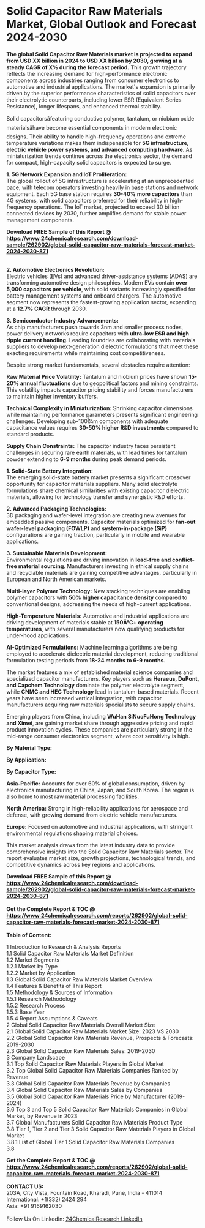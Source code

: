 <h1>Solid Capacitor Raw Materials Market, Global Outlook and Forecast 2024-2030</h1><p><strong>The global Solid Capacitor Raw Materials market is projected to expand from USD XX billion in 2024 to USD XX billion by 2030, growing at a steady CAGR of X% during the forecast period.</strong> This growth trajectory reflects the increasing demand for high-performance electronic components across industries ranging from consumer electronics to automotive and industrial applications. The market's expansion is primarily driven by the superior performance characteristics of solid capacitors over their electrolytic counterparts, including lower ESR (Equivalent Series Resistance), longer lifespans, and enhanced thermal stability.</p><p>Solid capacitorsâfeaturing conductive polymer, tantalum, or niobium oxide materialsâhave become essential components in modern electronic designs. Their ability to handle high-frequency operations and extreme temperature variations makes them indispensable for <strong>5G infrastructure, electric vehicle power systems, and advanced computing hardware</strong>. As miniaturization trends continue across the electronics sector, the demand for compact, high-capacity solid capacitors is expected to surge.</p><p><strong>1. 5G Network Expansion and IoT Proliferation:</strong><br>
The global rollout of 5G infrastructure is accelerating at an unprecedented pace, with telecom operators investing heavily in base stations and network equipment. Each 5G base station requires <strong>30-40% more capacitors</strong> than 4G systems, with solid capacitors preferred for their reliability in high-frequency operations. The IoT market, projected to exceed 30 billion connected devices by 2030, further amplifies demand for stable power management components.</p><div><b>Download FREE Sample of this Report @ 
            <a href="https://www.24chemicalresearch.com/download-sample/262902/global-solid-capacitor-raw-materials-forecast-market-2024-2030-871">
            https://www.24chemicalresearch.com/download-sample/262902/global-solid-capacitor-raw-materials-forecast-market-2024-2030-871</a></b></div><br><p><strong>2. Automotive Electronics Revolution:</strong><br>
Electric vehicles (EVs) and advanced driver-assistance systems (ADAS) are transforming automotive design philosophies. Modern EVs contain <strong>over 5,000 capacitors per vehicle</strong>, with solid variants increasingly specified for battery management systems and onboard chargers. The automotive segment now represents the fastest-growing application sector, expanding at a <strong>12.7% CAGR</strong> through 2030.</p><p><strong>3. Semiconductor Industry Advancements:</strong><br>
As chip manufacturers push towards 3nm and smaller process nodes, power delivery networks require capacitors with <strong>ultra-low ESR and high ripple current handling</strong>. Leading foundries are collaborating with materials suppliers to develop next-generation dielectric formulations that meet these exacting requirements while maintaining cost competitiveness.</p><p>Despite strong market fundamentals, several obstacles require attention:</p><p><strong>Raw Material Price Volatility:</strong> Tantalum and niobium prices have shown <strong>15-20% annual fluctuations</strong> due to geopolitical factors and mining constraints. This volatility impacts capacitor pricing stability and forces manufacturers to maintain higher inventory buffers.</p><p><strong>Technical Complexity in Miniaturization:</strong> Shrinking capacitor dimensions while maintaining performance parameters presents significant engineering challenges. Developing sub-100Î¼m components with adequate capacitance values requires <strong>30-50% higher R&amp;D investments</strong> compared to standard products.</p><p><strong>Supply Chain Constraints:</strong> The capacitor industry faces persistent challenges in securing rare earth materials, with lead times for tantalum powder extending to <strong>6-9 months</strong> during peak demand periods.</p><p><strong>1. Solid-State Battery Integration:</strong><br>
The emerging solid-state battery market presents a significant crossover opportunity for capacitor materials suppliers. Many solid electrolyte formulations share chemical similarities with existing capacitor dielectric materials, allowing for technology transfer and synergistic R&amp;D efforts.</p><p><strong>2. Advanced Packaging Technologies:</strong><br>
3D packaging and wafer-level integration are creating new avenues for embedded passive components. Capacitor materials optimized for <strong>fan-out wafer-level packaging (FOWLP)</strong> and <strong>system-in-package (SiP)</strong> configurations are gaining traction, particularly in mobile and wearable applications.</p><p><strong>3. Sustainable Materials Development:</strong><br>
Environmental regulations are driving innovation in <strong>lead-free and conflict-free material sourcing</strong>. Manufacturers investing in ethical supply chains and recyclable materials are gaining competitive advantages, particularly in European and North American markets.</p><p><strong>Multi-layer Polymer Technology:</strong> New stacking techniques are enabling polymer capacitors with <strong>50% higher capacitance density</strong> compared to conventional designs, addressing the needs of high-current applications.</p><p><strong>High-Temperature Materials:</strong> Automotive and industrial applications are driving development of materials stable at <strong>150Â°C+ operating temperatures</strong>, with several manufacturers now qualifying products for under-hood applications.</p><p><strong>AI-Optimized Formulations:</strong> Machine learning algorithms are being employed to accelerate dielectric material development, reducing traditional formulation testing periods from <strong>18-24 months to 6-9 months</strong>.</p><p>The market features a mix of established material science companies and specialized capacitor manufacturers. Key players such as <strong>Heraeus, DuPont, and Capchem Technology</strong> dominate the polymer electrolyte segment, while <strong>CNMC and HEC Technology</strong> lead in tantalum-based materials. Recent years have seen increased vertical integration, with capacitor manufacturers acquiring raw materials specialists to secure supply chains.</p><p>Emerging players from China, including <strong>WuHan SiNuoFuHong Technology and Ximei</strong>, are gaining market share through aggressive pricing and rapid product innovation cycles. These companies are particularly strong in the mid-range consumer electronics segment, where cost sensitivity is high.</p><p><strong>By Material Type:</strong></p><p><strong>By Application:</strong></p><p><strong>By Capacitor Type:</strong></p><p><strong>Asia-Pacific:</strong> Accounts for over 60% of global consumption, driven by electronics manufacturing in China, Japan, and South Korea. The region is also home to most raw material processing facilities.</p><p><strong>North America:</strong> Strong in high-reliability applications for aerospace and defense, with growing demand from electric vehicle manufacturers.</p><p><strong>Europe:</strong> Focused on automotive and industrial applications, with stringent environmental regulations shaping material choices.</p><p>This market analysis draws from the latest industry data to provide comprehensive insights into the Solid Capacitor Raw Materials sector. The report evaluates market size, growth projections, technological trends, and competitive dynamics across key regions and applications.</p><div><b>Download FREE Sample of this Report @ 
            <a href="https://www.24chemicalresearch.com/download-sample/262902/global-solid-capacitor-raw-materials-forecast-market-2024-2030-871">
            https://www.24chemicalresearch.com/download-sample/262902/global-solid-capacitor-raw-materials-forecast-market-2024-2030-871</a></b></div><br><div><b>Get the Complete Report & TOC @ 
            <a href="https://www.24chemicalresearch.com/reports/262902/global-solid-capacitor-raw-materials-forecast-market-2024-2030-871">
            https://www.24chemicalresearch.com/reports/262902/global-solid-capacitor-raw-materials-forecast-market-2024-2030-871</a></b></div><br>
            <b>Table of Content:</b><p>1 Introduction to Research & Analysis Reports<br />
    1.1 Solid Capacitor Raw Materials Market Definition<br />
    1.2 Market Segments<br />
        1.2.1 Market by Type<br />
        1.2.2 Market by Application<br />
    1.3 Global Solid Capacitor Raw Materials Market Overview<br />
    1.4 Features & Benefits of This Report<br />
    1.5 Methodology & Sources of Information<br />
        1.5.1 Research Methodology<br />
        1.5.2 Research Process<br />
        1.5.3 Base Year<br />
        1.5.4 Report Assumptions & Caveats<br />
2 Global Solid Capacitor Raw Materials Overall Market Size<br />
    2.1 Global Solid Capacitor Raw Materials Market Size: 2023 VS 2030<br />
    2.2 Global Solid Capacitor Raw Materials Revenue, Prospects & Forecasts: 2019-2030<br />
    2.3 Global Solid Capacitor Raw Materials Sales: 2019-2030<br />
3 Company Landscape<br />
    3.1 Top Solid Capacitor Raw Materials Players in Global Market<br />
    3.2 Top Global Solid Capacitor Raw Materials Companies Ranked by Revenue<br />
    3.3 Global Solid Capacitor Raw Materials Revenue by Companies<br />
    3.4 Global Solid Capacitor Raw Materials Sales by Companies<br />
    3.5 Global Solid Capacitor Raw Materials Price by Manufacturer (2019-2024)<br />
    3.6 Top 3 and Top 5 Solid Capacitor Raw Materials Companies in Global Market, by Revenue in 2023<br />
    3.7 Global Manufacturers Solid Capacitor Raw Materials Product Type<br />
    3.8 Tier 1, Tier 2 and Tier 3 Solid Capacitor Raw Materials Players in Global Market<br />
        3.8.1 List of Global Tier 1 Solid Capacitor Raw Materials Companies<br />
        3.8</p><div><b>Get the Complete Report & TOC @ 
            <a href="https://www.24chemicalresearch.com/reports/262902/global-solid-capacitor-raw-materials-forecast-market-2024-2030-871">
            https://www.24chemicalresearch.com/reports/262902/global-solid-capacitor-raw-materials-forecast-market-2024-2030-871</a></b></div><br><b>CONTACT US:</b><br>
            203A, City Vista, Fountain Road, Kharadi, Pune, India - 411014<br>
            International: +1(332) 2424 294<br>
            Asia: +91 9169162030 <br><br>
            Follow Us On LinkedIn: <a href="https://www.linkedin.com/company/24chemicalresearch/">24ChemicalResearch LinkedIn</a>
